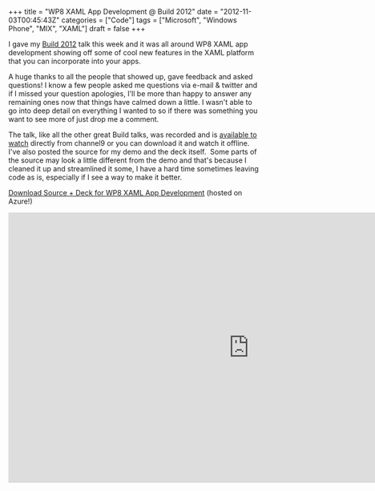 +++
title = "WP8 XAML App Development @ Build 2012"
date = "2012-11-03T00:45:43Z"
categories = ["Code"]
tags = ["Microsoft", "Windows Phone", "MIX", "XAML"]
draft = false
+++

I gave my [Build 2012](http://www.buildwindows.com/) talk this week and it was all around WP8 XAML app development showing off some of cool new features in the XAML platform that you can incorporate into your apps.

A huge thanks to all the people that showed up, gave feedback and asked questions! I know a few people asked me questions via e-mail & twitter and if I missed your question apologies, I'll be more than happy to answer any remaining ones now that things have calmed down a little. I wasn't able to go into deep detail on everything I wanted to so if there was something you want to see more of just drop me a comment.

The talk, like all the other great Build talks, was recorded and is [available to watch](http://channel9.msdn.com/Events/Build/2012/2-021) directly from channel9 or you can download it and watch it offline.&nbsp; I've also posted the source for my demo and the deck itself.&nbsp; Some parts of the source may look a little different from the demo and that's because I cleaned it up and streamlined it some, I have a hard time sometimes leaving code as is, especially if I see a way to make it better.

[Download Source + Deck for WP8 XAML App Development](http://bit.ly/YgMLdo) (hosted on Azure!)

<iframe style="height: 540px; width: 960px" src="http://channel9.msdn.com/Events/Build/2012/2-021/player?w=960&h=540" frameborder="0" scrolling="no"></iframe>
